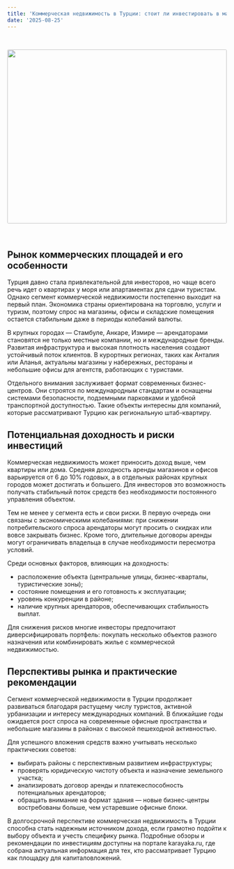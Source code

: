 ```yaml
---
title: 'Коммерческая недвижимость в Турции: стоит ли инвестировать в магазины и офисы'
date: '2025-08-25'
---
```


<img src="https://karayaka.ru/assets/images/articles/article19.jpg" width=100% height="400" style="object-fit: cover; border-radius: 3px; margin: 30px auto;" />

## Рынок коммерческих площадей и его особенности

Турция давно стала привлекательной для инвесторов, но чаще всего речь идет о квартирах у моря или апартаментах для сдачи туристам. Однако сегмент коммерческой недвижимости постепенно выходит на первый план. Экономика страны ориентирована на торговлю, услуги и туризм, поэтому спрос на магазины, офисы и складские помещения остается стабильным даже в периоды колебаний валюты.

В крупных городах — Стамбуле, Анкаре, Измире — арендаторами становятся не только местные компании, но и международные бренды. Развитая инфраструктура и высокая плотность населения создают устойчивый поток клиентов. В курортных регионах, таких как Анталия или Аланья, актуальны магазины у набережных, рестораны и небольшие офисы для агентств, работающих с туристами.

Отдельного внимания заслуживает формат современных бизнес-центров. Они строятся по международным стандартам и оснащены системами безопасности, подземными парковками и удобной транспортной доступностью. Такие объекты интересны для компаний, которые рассматривают Турцию как региональную штаб-квартиру.

## Потенциальная доходность и риски инвестиций

Коммерческая недвижимость может приносить доход выше, чем квартиры или дома. Средняя доходность аренды магазинов и офисов варьируется от 6 до 10% годовых, а в отдельных районах крупных городов может достигать и большего. Для инвесторов это возможность получать стабильный поток средств без необходимости постоянного управления объектом.

Тем не менее у сегмента есть и свои риски. В первую очередь они связаны с экономическими колебаниями: при снижении потребительского спроса арендаторы могут просить о скидках или вовсе закрывать бизнес. Кроме того, длительные договоры аренды могут ограничивать владельца в случае необходимости пересмотра условий.

Среди основных факторов, влияющих на доходность:

- расположение объекта (центральные улицы, бизнес-кварталы, туристические зоны);
- состояние помещения и его готовность к эксплуатации;
- уровень конкуренции в районе;
- наличие крупных арендаторов, обеспечивающих стабильность выплат.

Для снижения рисков многие инвесторы предпочитают диверсифицировать портфель: покупать несколько объектов разного назначения или комбинировать жилье с коммерческой недвижимостью.

## Перспективы рынка и практические рекомендации

Сегмент коммерческой недвижимости в Турции продолжает развиваться благодаря растущему числу туристов, активной урбанизации и интересу международных компаний. В ближайшие годы ожидается рост спроса на современные офисные пространства и небольшие магазины в районах с высокой пешеходной активностью.

Для успешного вложения средств важно учитывать несколько практических советов:

- выбирать районы с перспективным развитием инфраструктуры;
- проверять юридическую чистоту объекта и назначение земельного участка;
- анализировать договор аренды и платежеспособность потенциальных арендаторов;
- обращать внимание на формат здания — новые бизнес-центры востребованы больше, чем устаревшие офисные блоки.

В долгосрочной перспективе коммерческая недвижимость в Турции способна стать надежным источником дохода, если грамотно подойти к выбору объекта и учесть специфику рынка. Подробные обзоры и рекомендации по инвестициям доступны на портале karayaka.ru, где собрана актуальная информация для тех, кто рассматривает Турцию как площадку для капиталовложений.
